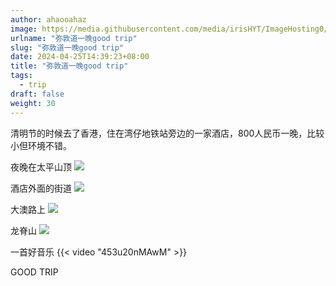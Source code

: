 ```yaml
---
author: ahaooahaz
image: https://media.githubusercontent.com/media/irisHYT/ImageHosting0/main/images/midundao.webp
urlname: "弥敦道一晚good trip"
slug: "弥敦道一晚good trip"
date: 2024-04-25T14:39:23+08:00
title: "弥敦道一晚good trip"
tags:
  - trip
draft: false
weight: 30
---
```


<!--more-->

清明节的时候去了香港，住在湾仔地铁站旁边的一家酒店，800人民币一晚，比较小但环境不错。

夜晚在太平山顶
![](https://media.githubusercontent.com/media/irisHYT/ImageHosting0/main/images/taipingshanding-g.webp)

酒店外面的街道
![](https://media.githubusercontent.com/media/irisHYT/ImageHosting0/main/images/hkjiedao.webp)

大澳路上
![](https://media.githubusercontent.com/media/irisHYT/ImageHosting0/main/images/daaolushang.webp)

龙脊山
![](https://media.githubusercontent.com/media/irisHYT/ImageHosting0/main/images/longji.webp)

一首好音乐
{{< video "453u20nMAwM" >}}

GOOD TRIP


